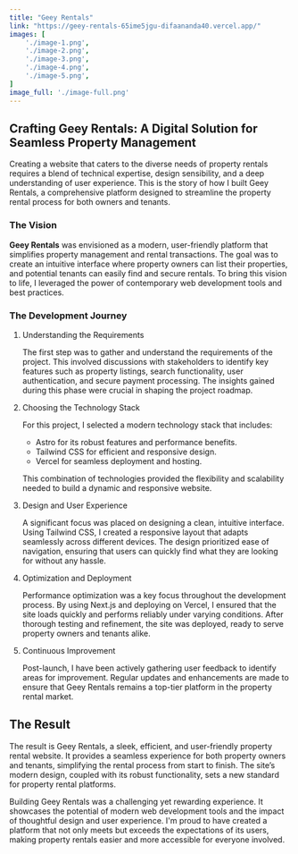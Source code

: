 ```yaml
---
title: "Geey Rentals"
link: "https://geey-rentals-65ime5jgu-difaananda40.vercel.app/"
images: [
    './image-1.png',
    './image-2.png',
    './image-3.png',
    './image-4.png',
    './image-5.png',
]
image_full: './image-full.png'
---
```


## Crafting Geey Rentals: A Digital Solution for Seamless Property Management
Creating a website that caters to the diverse needs of property rentals requires a blend of technical expertise, design sensibility, and a deep understanding of user experience. This is the story of how I built Geey Rentals, a comprehensive platform designed to streamline the property rental process for both owners and tenants.

### The Vision
**Geey Rentals** was envisioned as a modern, user-friendly platform that simplifies property management and rental transactions. The goal was to create an intuitive interface where property owners can list their properties, and potential tenants can easily find and secure rentals. To bring this vision to life, I leveraged the power of contemporary web development tools and best practices.

### The Development Journey

1. Understanding the Requirements

    The first step was to gather and understand the requirements of the project. This involved discussions with stakeholders to identify key features such as property listings, search functionality, user authentication, and secure payment processing. The insights gained during this phase were crucial in shaping the project roadmap.

2. Choosing the Technology Stack

    For this project, I selected a modern technology stack that includes:

    - Astro for its robust features and performance benefits.
    - Tailwind CSS for efficient and responsive design.
    - Vercel for seamless deployment and hosting.

    This combination of technologies provided the flexibility and scalability needed to build a dynamic and responsive website.

3. Design and User Experience

    A significant focus was placed on designing a clean, intuitive interface. Using Tailwind CSS, I created a responsive layout that adapts seamlessly across different devices. The design prioritized ease of navigation, ensuring that users can quickly find what they are looking for without any hassle.

5. Optimization and Deployment

    Performance optimization was a key focus throughout the development process. By using Next.js and deploying on Vercel, I ensured that the site loads quickly and performs reliably under varying conditions. After thorough testing and refinement, the site was deployed, ready to serve property owners and tenants alike.

6. Continuous Improvement

    Post-launch, I have been actively gathering user feedback to identify areas for improvement. Regular updates and enhancements are made to ensure that Geey Rentals remains a top-tier platform in the property rental market.

## The Result
The result is Geey Rentals, a sleek, efficient, and user-friendly property rental website. It provides a seamless experience for both property owners and tenants, simplifying the rental process from start to finish. The site’s modern design, coupled with its robust functionality, sets a new standard for property rental platforms.

Building Geey Rentals was a challenging yet rewarding experience. It showcases the potential of modern web development tools and the impact of thoughtful design and user experience. I'm proud to have created a platform that not only meets but exceeds the expectations of its users, making property rentals easier and more accessible for everyone involved.
